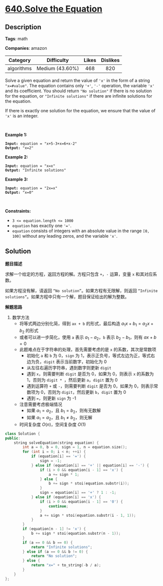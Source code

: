 # [640.Solve the Equation](https://leetcode.com/problems/solve-the-equation/description/)

## Description

**Tags**: math

**Companies**: amazon

|  Category  |   Difficulty    | Likes | Dislikes |
| :--------: | :-------------: | :---: | :------: |
| algorithms | Medium (43.60%) |  468  |   820    |

<p>Solve a given equation and return the value of <code>&#39;x&#39;</code> in the form of a string <code>&quot;x=#value&quot;</code>. The equation contains only <code>&#39;+&#39;</code>, <code>&#39;-&#39;</code> operation, the variable <code>&#39;x&#39;</code> and its coefficient. You should return <code>&quot;No solution&quot;</code> if there is no solution for the equation, or <code>&quot;Infinite solutions&quot;</code> if there are infinite solutions for the equation.</p>
<p>If there is exactly one solution for the equation, we ensure that the value of <code>&#39;x&#39;</code> is an integer.</p>
<p>&nbsp;</p>
<p><strong class="example">Example 1:</strong></p>
<pre><code><strong>Input:</strong> equation = &quot;x+5-3+x=6+x-2&quot;
<strong>Output:</strong> &quot;x=2&quot;</code></pre>
<p><strong class="example">Example 2:</strong></p>
<pre><code><strong>Input:</strong> equation = &quot;x=x&quot;
<strong>Output:</strong> &quot;Infinite solutions&quot;</code></pre>
<p><strong class="example">Example 3:</strong></p>
<pre><code><strong>Input:</strong> equation = &quot;2x=x&quot;
<strong>Output:</strong> &quot;x=0&quot;</code></pre>
<p>&nbsp;</p>
<p><strong>Constraints:</strong></p>
<ul>
  <li><code>3 &lt;= equation.length &lt;= 1000</code></li>
  <li><code>equation</code> has exactly one <code>&#39;=&#39;</code>.</li>
  <li><code>equation</code> consists of integers with an absolute value in the range <code>[0, 100]</code> without any leading zeros, and the variable <code>&#39;x&#39;</code>.</li>
</ul>

## Solution

**题目描述**

求解一个给定的方程，返回方程的解。方程只包含 `+`，`-` 运算，变量 `x` 和其对应系数。

如果方程没有解，请返回 `“No solution”`。如果方程有无限解，则返回 `“Infinite solutions”`。如果方程中只有一个解，题目保证给出的解为整数。

**解题思路**

1. 数学方法
   - 将等式两边分别化简，得到 `ax + b` 的形式，最后构造 $a_1x+b_1=a_2x+b_2$ 的形式
   - 或者可以进一步简化，使用 `a` 表示 $a_1-a_2$，`b` 表示 $b_2-b_1$，则有 $ax+b=0$
   - 此题难点在于字符串的处理，首先需要考虑的是 `x` 的系数，其次是常数项
     - 初始化 `a` 和 `b` 为 0，`sign` 为 1，表示正负号，等式左边为正，等式右边为负，`digit` 表示当前数字，初始化为 0
     - 从左往右遍历字符串，遇到数字则更新 `digit`
     - 遇到 `x`，则需要判断 `digit` 是否为 0，如果为 0，则表示 `x` 的系数为 1，否则为 `digit * `，然后更新 `a`，`digit` 置为 0
     - 遇到运算符 `+` 或 `-`，则需要判断 `digit` 是否为 0，如果为 0，则表示常数项为 0，否则为 `digit`，然后更新 `b`，`digit` 置为 0
     - 遇到 `=`，则更新 `sign` 为 -1
   - 注意需要考虑极端情况
     - 如果 $a_1=a_2$，且 $b_1=b_2$，则有无数解
     - 如果 $a_1=a_2$，且 $b_1\neq b_2$，则无解
   - 时间复杂度 $O(n)$，空间复杂度 $O(1)$

```cpp
class Solution {
public:
    string solveEquation(string equation) {
        int a = 0, b = 0, sign = 1, n = equation.size();
        for (int i = 0; i < n; ++i) {
            if (equation[i] == '=') {
                sign = -1;
            } else if (equation[i] == '+' || equation[i] == '-') {
                if (i > 0 && equation[i - 1] == 'x') {
                    a += sign * 1;
                } else {
                    b += sign * stoi(equation.substr(i));
                }
                sign = equation[i] == '+' ? 1 : -1;
            } else if (equation[i] == 'x') {
                if (i > 0 && equation[i - 1] == '0') {
                    continue;
                }
                a += sign * stoi(equation.substr(i - 1, 1));
            }
        }
        if (equation[n - 1] != 'x') {
            b += sign * stoi(equation.substr(n - 1));
        }
        if (a == 0 && b == 0) {
            return "Infinite solutions";
        } else if (a == 0 && b != 0) {
            return "No solution";
        } else {
            return "x=" + to_string(-b / a);
        }
    }
};
```
```
